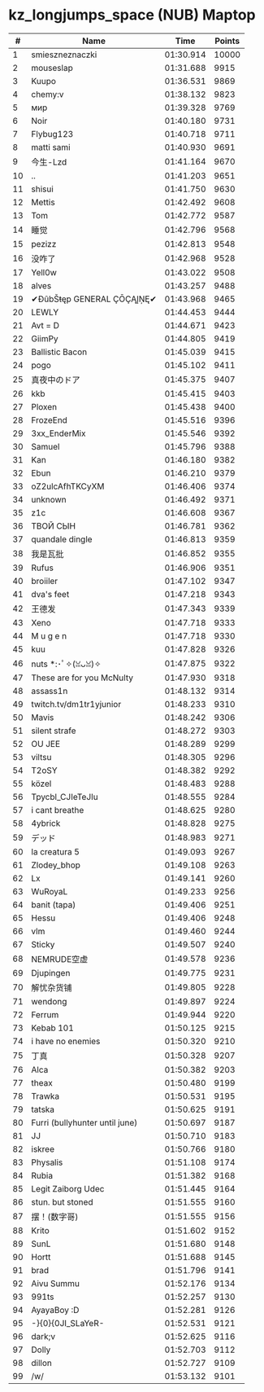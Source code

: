 # kz_longjumps_space (NUB) Maptop

|  # | Name | Time | Points |
|-------------- | -------------- | -------------- | -------------- | 
| 1 | smieszneznaczki | 01:30.914 | 10000 | 
| 2 | mouseslap | 01:31.688 | 9915 | 
| 3 | Kuupo | 01:36.531 | 9869 | 
| 4 | chemy:v | 01:38.132 | 9823 | 
| 5 | мир | 01:39.328 | 9769 | 
| 6 | Noir | 01:40.180 | 9731 | 
| 7 | Flybug123 | 01:40.718 | 9711 | 
| 8 | matti sami | 01:40.930 | 9691 | 
| 9 | 今生-Lzd | 01:41.164 | 9670 | 
| 10 | .. | 01:41.203 | 9651 | 
| 11 | shisui | 01:41.750 | 9630 | 
| 12 | Mettis | 01:42.492 | 9608 | 
| 13 | Tom | 01:42.772 | 9587 | 
| 14 | 睡觉 | 01:42.796 | 9568 | 
| 15 | pezizz | 01:42.813 | 9548 | 
| 16 | 没咋了 | 01:42.968 | 9528 | 
| 17 | Yell0w | 01:43.022 | 9508 | 
| 18 | alves | 01:43.257 | 9488 | 
| 19 | ✔ĐûbŠŧęp GENERAL ÇŌÇĄĮŅĘ✔ | 01:43.968 | 9465 | 
| 20 | LEWLY | 01:44.453 | 9444 | 
| 21 | Avt = D | 01:44.671 | 9423 | 
| 22 | GiimPy | 01:44.805 | 9419 | 
| 23 | Ballistic Bacon | 01:45.039 | 9415 | 
| 24 | pogo | 01:45.102 | 9411 | 
| 25 | 真夜中のドア | 01:45.375 | 9407 | 
| 26 | kkb | 01:45.415 | 9403 | 
| 27 | Ploxen | 01:45.438 | 9400 | 
| 28 | FrozeEnd | 01:45.516 | 9396 | 
| 29 | 3xx_EnderMix | 01:45.546 | 9392 | 
| 30 | Samuel | 01:45.796 | 9388 | 
| 31 | Kan | 01:46.180 | 9382 | 
| 32 | Ebun | 01:46.210 | 9379 | 
| 33 | oZ2ulcAfhTKCyXM | 01:46.406 | 9374 | 
| 34 | unknown | 01:46.492 | 9371 | 
| 35 | z1c | 01:46.608 | 9367 | 
| 36 | ТВОЙ СЫН | 01:46.781 | 9362 | 
| 37 | quandale dingle | 01:46.813 | 9359 | 
| 38 | 我是瓦批 | 01:46.852 | 9355 | 
| 39 | Rufus | 01:46.906 | 9351 | 
| 40 | broiiler | 01:47.102 | 9347 | 
| 41 | dva's feet | 01:47.218 | 9343 | 
| 42 | 王德发 | 01:47.343 | 9339 | 
| 43 | Xeno | 01:47.718 | 9333 | 
| 44 | M u g e n | 01:47.718 | 9330 | 
| 45 | kuu | 01:47.828 | 9326 | 
| 46 | nuts *:･ﾟ✧(ꈍᴗꈍ)✧ | 01:47.875 | 9322 | 
| 47 | These are for you McNulty | 01:47.930 | 9318 | 
| 48 | assass1n | 01:48.132 | 9314 | 
| 49 | twitch.tv/dm1tr1yjunior | 01:48.233 | 9310 | 
| 50 | Mavis | 01:48.242 | 9306 | 
| 51 | silent strafe | 01:48.272 | 9303 | 
| 52 | OU JEE | 01:48.289 | 9299 | 
| 53 | viltsu | 01:48.305 | 9296 | 
| 54 | T2oSY | 01:48.382 | 9292 | 
| 55 | közel | 01:48.483 | 9288 | 
| 56 | Tpycbl_CJIeTeJIu | 01:48.555 | 9284 | 
| 57 | i cant breathe | 01:48.625 | 9280 | 
| 58 | 4ybrick | 01:48.828 | 9275 | 
| 59 | デッド | 01:48.983 | 9271 | 
| 60 | la creatura 5 | 01:49.093 | 9267 | 
| 61 | Zlodey_bhop | 01:49.108 | 9263 | 
| 62 | Lx | 01:49.141 | 9260 | 
| 63 | WuRoyaL | 01:49.233 | 9256 | 
| 64 | banit (tapa) | 01:49.406 | 9251 | 
| 65 | Hessu | 01:49.406 | 9248 | 
| 66 | vlm | 01:49.460 | 9244 | 
| 67 | Sticky | 01:49.507 | 9240 | 
| 68 | NEMRUDE空虚 | 01:49.578 | 9236 | 
| 69 | Djupingen | 01:49.775 | 9231 | 
| 70 | 解忧杂货铺 | 01:49.805 | 9228 | 
| 71 | wendong | 01:49.897 | 9224 | 
| 72 | Ferrum | 01:49.944 | 9220 | 
| 73 | Kebab 101 | 01:50.125 | 9215 | 
| 74 | i have no enemies | 01:50.320 | 9210 | 
| 75 | 丁真 | 01:50.328 | 9207 | 
| 76 | Alca | 01:50.382 | 9203 | 
| 77 | theax | 01:50.480 | 9199 | 
| 78 | Trawka | 01:50.531 | 9195 | 
| 79 | tatska | 01:50.625 | 9191 | 
| 80 | Furri (bullyhunter until june) | 01:50.697 | 9187 | 
| 81 | JJ | 01:50.710 | 9183 | 
| 82 | iskree | 01:50.766 | 9180 | 
| 83 | Physalis | 01:51.108 | 9174 | 
| 84 | Rubia | 01:51.382 | 9168 | 
| 85 | Legit Zaiborg Udec | 01:51.445 | 9164 | 
| 86 | stun. but stoned | 01:51.555 | 9160 | 
| 87 | 摆！(数字哥) | 01:51.555 | 9156 | 
| 88 | Krito | 01:51.602 | 9152 | 
| 89 | SunL | 01:51.680 | 9148 | 
| 90 | Hortt | 01:51.688 | 9145 | 
| 91 | brad | 01:51.796 | 9141 | 
| 92 | Aivu Summu | 01:52.176 | 9134 | 
| 93 | 991ts | 01:52.257 | 9130 | 
| 94 | AyayaBoy :D | 01:52.281 | 9126 | 
| 95 | -}{0}{0JI_SLaYeR- | 01:52.531 | 9121 | 
| 96 | dark;v | 01:52.625 | 9116 | 
| 97 | Dolly | 01:52.703 | 9112 | 
| 98 | dillon | 01:52.727 | 9109 | 
| 99 | /w/ | 01:53.132 | 9101 | 

